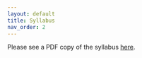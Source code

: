 ```yaml
---
layout: default
title: Syllabus
nav_order: 2
---
```


Please see a PDF copy of the syllabus [here](/files/syllabus/syllabus-scm-502.pdf).